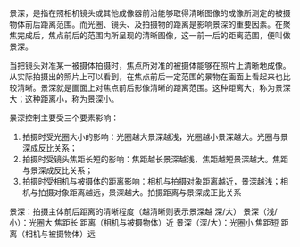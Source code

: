 景深，是指在照相机镜头或其他成像器前沿能够取得清晰图像的成像所测定的被摄物体前后距离范围。而光圈、镜头、及拍摄物的距离是影响景深的重要因素。在聚焦完成后，焦点前后的范围内所呈现的清晰图像，这一前一后的距离范围，便叫做景深。

当把镜头对准某一被摄体拍摄时，焦点所对准的被摄体能够在照片上清晰地成像。从实际拍摄出的照片上可以看到，在焦点前后一定范围的景物在画面上看起来也比较清晰。景深就是画面上对焦点前后影像清晰的距离范围。这种距离大，称为景深大；这种距离小，称为景深小。

景深控制主要受三个要素影响：
1. 拍摄时受光圈大小的影响：光圈越大景深越浅，光圈越小景深越大。光圈与景深成反比关系；
2. 拍摄时受镜头焦距长短的影响：焦距越长景深越浅，焦距越短景深越大。焦距与景深成反比关系；
3. 拍摄时受相机与被摄体的距离影响：相机与拍摄对象距离越近，景深越浅；相机与拍摄对象距离越远，景深越大。拍摄距离与景深成正比关系


景深：拍摄主体前后距离的清晰程度（越清晰则表示景深越 深/大）
景深（浅/小）：光圈大 焦距长 距离（相机与被摄物体）近
景深（深/大）：光圈小 焦距短 距离（相机与被摄物体）远
